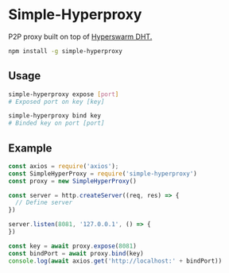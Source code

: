 # Simple-Hyperproxy

P2P proxy built on top of [Hyperswarm DHT.](https://github.com/hyperswarm/dht)

```bash
npm install -g simple-hyperproxy
```

## Usage

```bash
simple-hyperproxy expose [port]
# Exposed port on key [key]
```

```bash
simple-hyperproxy bind key
# Binded key on port [port] 
```

## Example

```js
const axios = require('axios');
const SimpleHyperProxy = require('simple-hyperproxy')
const proxy = new SimpleHyperProxy()

const server = http.createServer((req, res) => {
  // Define server
})

server.listen(8081, '127.0.0.1', () => {
})

const key = await proxy.expose(8081)
const bindPort = await proxy.bind(key)
console.log(await axios.get('http://localhost:' + bindPort))
```
